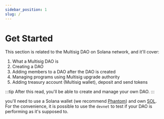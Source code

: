```yaml
---
sidebar_position: 1
slug: /
---
```


# Get Started

This section is related to the Multisig DAO on Solana network, and it'll cover:

1. What a Multisig DAO is
2. Creating a DAO
3. Adding members to a DAO after the DAO is created
4. Managing programs using Multisig upgrade authority
5. Adding treasury account (Multisig wallet), deposit and send tokens

:::tip
After this read, you'll be able to create and manage your own DAO.
:::

you'll need to use a Solana wallet (we recommend [Phantom](https://phantom.app/)) and own [SOL](https://coinmarketcap.com/currencies/solana/). For the convenience, it is possible to use the `devnet` to test if your DAO is performing as it's supposed to.
